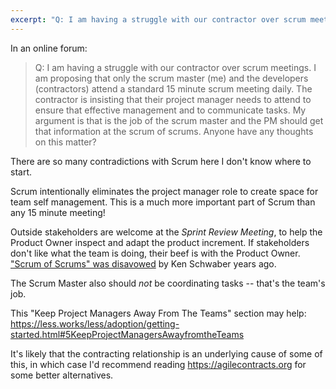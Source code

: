 ```yaml
---
excerpt: "Q: I am having a struggle with our contractor over scrum meetings. I am proposing that only the scrum master (me) and the developers (contractors) attend a standard 15 minute scrum meeting daily."
---
```


In an online forum:

> Q: I am having a struggle with our contractor over scrum meetings.  I am proposing that only the scrum master (me) and the developers (contractors) attend a standard 15 minute scrum meeting daily.  The contractor is insisting that their project manager needs to attend to ensure that effective management and to communicate tasks. My argument is that is the job of the scrum master and the PM should get that information at the scrum of scrums. Anyone have any thoughts on this matter?

There are so many contradictions with Scrum here I don't know where to start.

Scrum intentionally eliminates the project manager role to create space for team self management.  This is a much more important part of Scrum than any 15 minute meeting!

Outside stakeholders are welcome at the *Sprint Review Meeting*, to help the Product Owner inspect and adapt the product increment.  If stakeholders don't like what the team is doing, their beef is with the Product Owner.  ["Scrum of Scrums" was disavowed](/seven-alternatives-to-scrum-of-scrums/#the-disavowal) by Ken Schwaber years ago.

The Scrum Master also should *not* be coordinating tasks -- that's the team's job.

This "Keep Project Managers Away From The Teams" section may help: <https://less.works/less/adoption/getting-started.html#5KeepProjectManagersAwayfromtheTeams>

It's likely that the contracting relationship is an underlying cause of some of this, in which case I'd recommend reading <https://agilecontracts.org> for some better alternatives.
